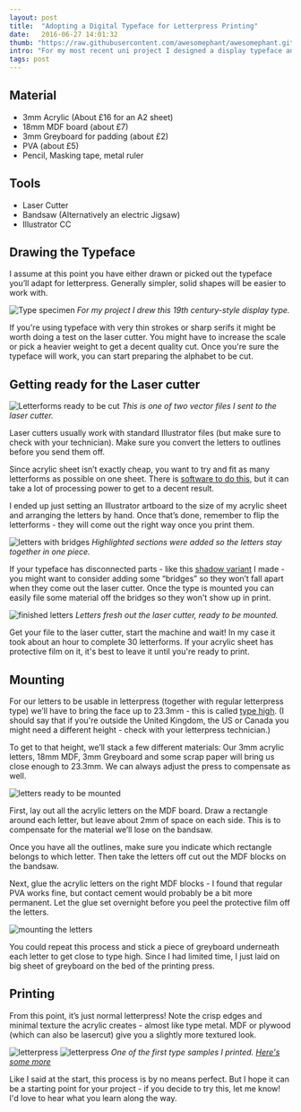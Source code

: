 ```yaml
---
layout: post
title:  "Adopting a Digital Typeface for Letterpress Printing"
date:   2016-06-27 14:01:32
thumb: "https://raw.githubusercontent.com/awesomephant/awesomephant.github.io/master/assets/laser-alphabet.JPG"
intro: "For my most recent uni project I designed a display typeface and adopted it for traditional letterpress. Since I only had four weeks to do it, I developed process that is cheap, easy to execute and only uses basic tools and equipment."
tags: post
---
```


## Material

- 3mm Acrylic (About £16 for an A2 sheet)
- 18mm MDF board (about £7)
- 3mm Greyboard for padding (about £2)
- PVA (about £5)
- Pencil, Masking tape, metal ruler

## Tools
- Laser Cutter
- Bandsaw (Alternatively an electric Jigsaw)
- Illustrator CC

## Drawing the Typeface

I assume at this point you have either drawn or picked out the typeface you’ll adapt for letterpress. Generally simpler, solid shapes will be easier to work with.

![Type specimen](/assets/laser-type-sample.svg)
*For my project I drew this 19th century-style display type.*

 If you're using typeface with very thin strokes or sharp serifs it might be worth doing a test on the laser cutter. You might have to increase the scale or pick a heavier weight to get a decent quality cut. Once you're sure the typeface will work, you can start preparing the alphabet to be cut. 
 
## Getting ready for the Laser cutter

![Letterforms ready to be cut](/assets/laser.png)
*This is one of two vector files I sent to the laser cutter.*

Laser cutters usually work with standard Illustrator files (but make sure to check with your technician). Make sure you convert the letters to outlines before you send them off.

Since acrylic sheet isn’t exactly cheap, you want to try and fit as many letterforms as possible on one sheet. There is [software to do this](http://svgnest.com/), but it can take a lot of processing power to get to a decent result.

I ended up just setting an Illustrator artboard to the size of my acrylic sheet and arranging the letters by hand. Once that’s done, remember to flip the letterforms - they will come out the right way once you print them. 

![letters with bridges](/assets/laser-shadow.png)
*Highlighted sections were added so the letters stay together in one piece.*

If your typeface has disconnected parts - like this [shadow variant](https://goo.gl/photos/re4WpUwtbGJu9Euo7) I made - you might want to consider adding some “bridges” so they won’t fall apart when they come out the laser cutter. Once the type is mounted you can easily file some material off the bridges so they won't show up in print.

![finished letters](/assets/laser-letters.JPG)
*Letters fresh out the laser cutter, ready to be mounted.*

Get your file to the laser cutter, start the machine and wait! In my case it took about an hour to complete 30 letterforms. If your acrylic sheet has protective film on it, it's best to leave it until you're ready to print.

## Mounting

For our letters to be usable in letterpress (together with regular letterpress type) we’ll have to bring the face up to 23.3mm - this is called [type high](https://en.wikipedia.org/wiki/Movable_type#Type-founding). (I should say that if you're outside the United Kingdom, the US or Canada you might need a different height - check with your letterpress technician.)

To get to that height, we’ll stack a few different materials: Our 3mm acrylic letters, 18mm MDF, 3mm Greyboard and some scrap paper will bring us close enough to 23.3mm. We can always adjust the press to compensate as well.

![letters ready to be mounted](/assets/laser-table.jpg)

First, lay out all the acrylic letters on the MDF board. Draw a rectangle around each letter, but leave about 2mm of space on each side. This is to compensate for the material we’ll lose on the bandsaw.

Once you have all the outlines, make sure you indicate which rectangle belongs to which letter. Then take the letters off cut out the MDF blocks on the bandsaw.

Next, glue the acrylic letters on the right MDF blocks - I found that regular PVA works fine, but contact cement would probably be a bit more permanent. Let the glue set overnight before you peel the protective film off the letters. 

![mounting the letters](/assets/laser-assembly.gif)

You could repeat this process and stick a piece of greyboard underneath each letter to get close to type high. Since I had limited time, I just laid on big sheet of greyboard on the bed of the printing press.

## Printing

From this point, it’s just normal letterpress! Note the crisp edges and minimal texture the acrylic creates - almost like type metal. MDF or plywood (which can also be lasercut) give you a slightly more textured look.

![letterpress](/assets/laser-letterpress.jpg)
![letterpress](/assets/laser-print.jpg)
*One of the first type samples I printed. [Here's some more](https://goo.gl/photos/xoFBqmSPWrnuHCfm9)*

Like I said at the start, this process is by no means perfect. But I hope it can be a starting point for your project - if you decide to try this, let me know! I'd love to hear what you learn along the way. 
